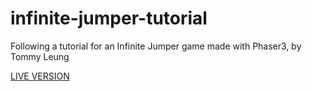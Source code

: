 # infinite-jumper-tutorial
Following a tutorial for an Infinite Jumper game made with Phaser3, by Tommy Leung

[LIVE VERSION](https://newincome.github.io/infinite-jumper-tutorial/)